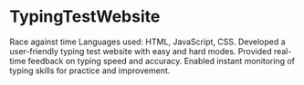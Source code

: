 # TypingTestWebsite
Race against time
Languages used: HTML, JavaScript, CSS.
Developed a user-friendly typing test website with easy and hard modes.
Provided real-time feedback on typing speed and accuracy.
Enabled instant monitoring of typing skills for practice and improvement.
